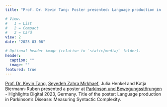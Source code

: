 ```yaml
---
title: "Prof. Dr. Kevin Tang: Poster presented: Language production in Parkinson’s Disease: Measuring Syntactic Complexity"

# View.
#   1 = List
#   2 = Compact
#   3 = Card
view: 2
date: "2023-03-06"

# Optional header image (relative to `static/media/` folder).
header:
  caption: ""
  image: ""
featured: true
---
```


[Prof. Dr. Kevin Tang](https://slam.phil.hhu.de/authors/kevin/), [Seyedeh Zahra Mirkhaef](https://slam.phil.hhu.de/authors/misha/), Julia Henkel and Katja Biermann-Ruben presented a poster at [Parkinson und Bewegungsstörungen](https://www.dpg-akbont-kongress.de/) - Highlights Digital 2023, Germany.
Title of the poster: Language production in Parkinson’s Disease: Measuring Syntactic Complexity.